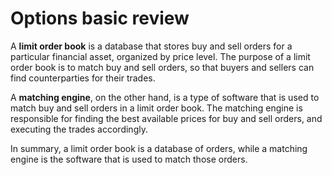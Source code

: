 # Options basic review

A **limit order book** is a database that stores buy and sell orders for a particular financial asset, organized by price level. The purpose of a limit order book is to match buy and sell orders, so that buyers and sellers can find counterparties for their trades.

A **matching engine**, on the other hand, is a type of software that is used to match buy and sell orders in a limit order book. The matching engine is responsible for finding the best available prices for buy and sell orders, and executing the trades accordingly.

In summary, a limit order book is a database of orders, while a matching engine is the software that is used to match those orders.
